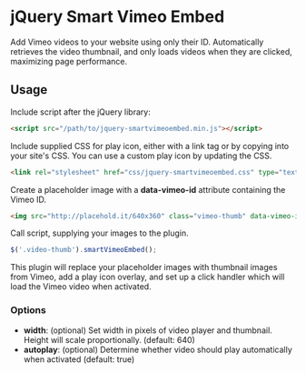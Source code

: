 jQuery Smart Vimeo Embed
==================

Add Vimeo videos to your website using only their ID. Automatically retrieves
the video thumbnail, and only loads videos when they are clicked, maximizing
page performance.

## Usage

Include script after the jQuery library:

```html
<script src="/path/to/jquery-smartvimeoembed.min.js"></script>
```

Include supplied CSS for play icon, either with a link tag or by copying into your site's
CSS. You can use a custom play icon by updating the CSS.

```html
<link rel="stylesheet" href="css/jquery-smartvimeoembed.css" type="text/css" />
```

Create a placeholder image with a **data-vimeo-id** attribute containing the Vimeo ID.

```html
<img src="http://placehold.it/640x360" class="vimeo-thumb" data-vimeo-id="1084537" />
```

Call script, supplying your images to the plugin.

```javascript
$('.video-thumb').smartVimeoEmbed();
```

This plugin will replace your placeholder images with thumbnail images from
Vimeo, add a play icon overlay, and set up a click handler which will load the
Vimeo video when activated.

### Options

* **width**: (optional) Set width in pixels of video player and thumbnail. Height will scale proportionally. (default: 640)
* **autoplay**: (optional) Determine whether video should play automatically when
activated (default: true)
